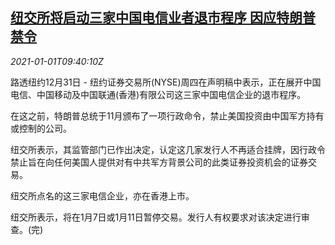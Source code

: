 <!--1609494898000-->
[纽交所将启动三家中国电信业者退市程序 因应特朗普禁令](https://cn.reuters.com/article/nyse-chinese-telecom-firms-delist-1231-idCNKBS29627O)
------

<div><i>2021-01-01T09:40:10Z</i></div><p>路透纽约12月31日 - 纽约证券交易所(NYSE)周四在声明稿中表示，正在展开中国电信、中国移动及中国联通(香港)有限公司这三家中国电信企业的退市程序。</p><p>在这之前，特朗普总统于11月颁布了一项行政命令，禁止美国投资由中国军方持有或控制的公司。</p><p>纽交所表示，其监管部门已作出决定，认定这几家发行人不再适合挂牌，因行政令禁止旨在向任何美国人提供对有中共军方背景公司的此类证券投资机会的证券交易。</p><p>纽交所点名的这三家电信企业，亦在香港上市。</p><p>纽交所表示，将在1月7日或1月11日暂停交易。发行人有权要求对该决定进行审查。(完)</p>
